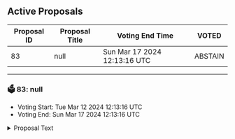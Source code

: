 ## Active Proposals

| Proposal ID | Proposal Title | Voting End Time | VOTED |
|-------------|----------------|-----------------|-------|
| 83 | null | Sun Mar 17 2024 12:13:16 UTC | ABSTAIN |

---

### 🗳 83: null
- Voting Start: Tue Mar 12 2024 12:13:16 UTC
- Voting End: Sun Mar 17 2024 12:13:16 UTC

<details>
<summary>Proposal Text</summary>
 
null
</details>
